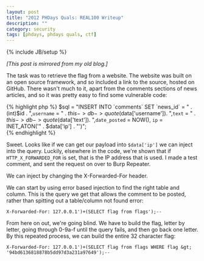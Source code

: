 ```yaml
---
layout: post
title: "2012 PHDays Quals: REAL100 Writeup"
description: ""
category: security
tags: [phdays, phdays quals, ctf]
---
```

{% include JB/setup %}

*[This post is mirrored from my old blog.]*

The task was to retrieve the flag from a website. The website was built on an open source framework, and so included a link to the source, hosted on GitHub. There wasn't much to it, apart from the comments sections of news articles, and so it was pretty easy to find some vulnerable code:

{% highlight php %}
$sql = "INSERT INTO `comments` SET `news_id` = " . (int)$id .
",`username` = " . $this->db->quote($data['username']). 
",`text` = " . $this->db->quote($data['text']). 
",`date_posted` = NOW(), `ip` = INET_ATON('" . $data['ip'] . "')";  
{% endhighlight %}

Sweet. Looks like if we can get our payload into `$data['ip']` we can inject into the query. Luckily, elsewhere in the code, we're shown that if `HTTP_X_FORWARDED_FOR` is set, that is the IP address that is used. I made a test comment, and sent the request on over to Burp Repeater.

We can inject by changing the X-Forwarded-For header.

We can start by using error based injection to find the right table and column. This is the query we get that allows the comment to be posted, rather than spitting out a table/column not found error:

	X-Forwarded-For: 127.0.0.1')+(SELECT flag from flags');--

From here on out, we're going blind. We have to build the flag, letter by letter, going through 0-9a-f until the query fails, and then go back one letter. By this repeated process, we can build the entire 32 character flag:

	X-Forwarded-For: 127.0.0.1')+(SELECT flag from flags WHERE flag &gt; '94bd6136818878b5dd97d3a231a97649');--

